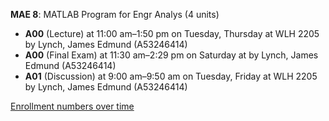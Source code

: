 **MAE 8**: MATLAB Program for Engr Analys (4 units)

- **A00** (Lecture) at 11:00 am–1:50 pm on Tuesday, Thursday at WLH 2205 by Lynch, James Edmund (A53246414)
- **A00** (Final Exam) at 11:30 am–2:29 pm on Saturday at   by Lynch, James Edmund (A53246414)
- **A01** (Discussion) at 9:00 am–9:50 am on Tuesday, Friday at WLH 2205 by Lynch, James Edmund (A53246414)

[Enrollment numbers over time](./MAE8.tsv)

